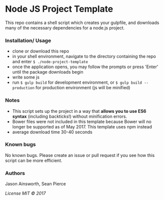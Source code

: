 # Node JS Project Template

This repo contains a shell script which creates your gulpfile, and downloads many of the necessary dependencies for a node.js project.

### Installation/ Usage
* clone or download this repo
* in your shell environment, navigate to the directory containing the repo and enter `$ ./node-project-template`
* once the application opens, you may follow the prompts or press 'Enter' until the package downloads begin
* write some js
* run `$ gulp build` for development environment, or `$ gulp build --production` for production environment (js will be minified)

### Notes
* This script sets up the project in a way that **allows you to use ES6 syntax** (including backticks!) without minification errors.  
* Bower files were not included in this template because Bower will no longer be supported as of May 2017. This template uses npm instead
* average download time 30-40 seconds

### Known bugs
No known bugs. Please create an issue or pull request if you see how this script can be more efficient.

### Authors
Jason Ainsworth, Sean Pierce  

_License MIT &copy; 2017_
